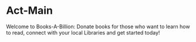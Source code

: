 # Act-Main
Welcome to Books-A-Billion: Donate books for those who want to learn how to read, connect with your local Libraries and get started today!
